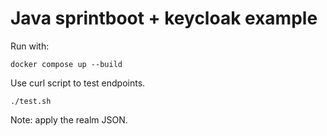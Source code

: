 # Java sprintboot + keycloak example
Run with:
```
docker compose up --build
```

Use curl script to test endpoints.
```
./test.sh
```

Note: apply the realm JSON.